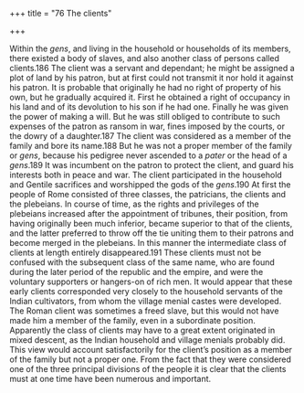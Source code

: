 +++
title = "76 The clients"

+++

Within the *gens*, and living in the household or households of its members, there existed a body of slaves, and also another class of persons called clients.186 The client was a servant and dependant; he might be assigned a plot of land by his patron, but at first could not transmit it nor hold it against his patron. It is probable that originally he had no right of property of his own, but he gradually acquired it. First he obtained a right of occupancy in his land and of its devolution to his son if he had one. Finally he was given the power of making a will. But he was still obliged to contribute to such expenses of the patron as ransom in war, fines imposed by the courts, or the dowry of a daughter.187 The client was considered as a member of the family and bore its name.188 But he was not a proper member of the family or *gens*, because his pedigree never ascended to a *pater* or the head of a *gens*.189 It was incumbent on the patron to protect the client, and guard his interests both in peace and war. The client participated in the household and Gentile sacrifices and worshipped the gods of the *gens*.190 At first the people of Rome consisted of three classes, the patricians, the clients and the plebeians. In course of time, as the rights and privileges of the plebeians increased after the appointment of tribunes, their position, from having originally been much inferior, became superior to that of the clients, and the latter preferred to throw off the tie uniting them to their patrons and become merged in the plebeians. In this manner the intermediate class of clients at length entirely disappeared.191 These clients must not be confused with the subsequent class of the same name, who are found during the later period of the republic and the empire, and were the voluntary supporters or hangers-on of rich men. It would appear that these early clients corresponded very closely to the household servants of the Indian cultivators, from whom the village menial castes were developed. The Roman client was sometimes a freed slave, but this would not have made him a member of the family, even in a subordinate position. Apparently the class of clients may have to a great extent originated in mixed descent, as the Indian household and village menials probably did. This view would account satisfactorily for the client’s position as a member of the family but not a proper one. From the fact that they were considered one of the three principal divisions of the people it is clear that the clients must at one time have been numerous and important. 


